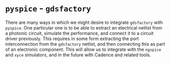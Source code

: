# `pyspice` - `gdsfactory`

There are many ways in which we might desire to integrate `gdsfactory` with `pyspice`. One particular one is to be able to extract an electrical netlist from a photonic circuit, simulate the performance, and connect it to a circuit driver previously. This requires in some form extracting the port interconnection from the `gdsfactory` netlist, and then connecting this as part of an electronic component. This will allow us to integrate with the `ngspice` and `xyce` simulators, and in the future with Cadence and related tools.
